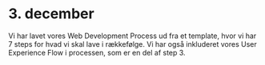 # 3. december


Vi har lavet vores Web Development Process ud fra et template, hvor vi har 7 steps for hvad vi skal lave i rækkefølge.
Vi har også inkluderet vores User Experience Flow i processen, som er en del af step 3.